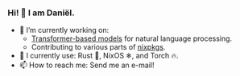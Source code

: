 ### Hi! 👋 I am Daniël.

- 🔭 I’m currently working on:
  * [Transformer-based models](https://github.com/stickeritis/) for natural language processing.
  * Contributing to various parts of [nixpkgs](https://github.com/NixOS/nixpkgs/).
- 🔨 I currently use: Rust 🦀, NixOS ❄, and Torch 🔥.
- 📫 How to reach me: Send me an e-mail!

<!--
- 🌱 I’m currently learning ...
- 👯 I’m looking to collaborate on ...
- 🤔 I’m looking for help with ...
- 💬 Ask me about ...
- 😄 Pronouns: ...
- ⚡ Fun fact: ...
-->
